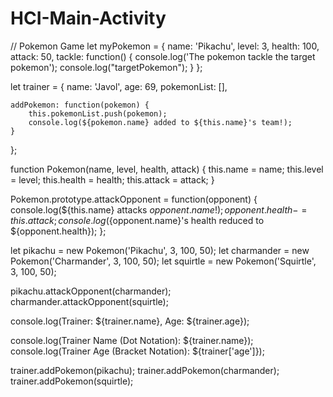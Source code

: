 # HCI-Main-Activity
// Pokemon Game
let myPokemon = {
    name: 'Pikachu',
    level: 3,
    health: 100,
    attack: 50,
    tackle: function() {
        console.log('The pokemon tackle the target pokemon');
        console.log("targetPokemon");
    }
};


let trainer = {
    name: 'Javol',
    age: 69,
    pokemonList: [],

    addPokemon: function(pokemon) {
        this.pokemonList.push(pokemon);
        console.log(${pokemon.name} added to ${this.name}'s team!);
    }
};


function Pokemon(name, level, health, attack) {
    this.name = name;
    this.level = level;
    this.health = health;
    this.attack = attack;
}


Pokemon.prototype.attackOpponent = function(opponent) {
    console.log(${this.name} attacks ${opponent.name}!);
    opponent.health -= this.attack; 
    console.log(${opponent.name}'s health reduced to ${opponent.health});
};


let pikachu = new Pokemon('Pikachu', 3, 100, 50);
let charmander = new Pokemon('Charmander', 3, 100, 50);
let squirtle = new Pokemon('Squirtle', 3, 100, 50);


pikachu.attackOpponent(charmander);
charmander.attackOpponent(squirtle);


console.log(Trainer: ${trainer.name}, Age: ${trainer.age});


console.log(Trainer Name (Dot Notation): ${trainer.name});
console.log(Trainer Age (Bracket Notation): ${trainer['age']});


trainer.addPokemon(pikachu);
trainer.addPokemon(charmander);
trainer.addPokemon(squirtle);
